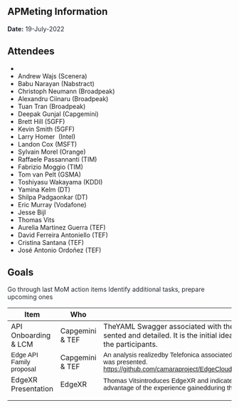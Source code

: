 ## APMeting Information

<span class="colour" style="color:rgb(36, 41, 47)">**Date:** 19-July-2022</span>

## Attendees

* 
* Andrew Wajs (Scenera)
* Babu Narayan (Nabstract)
* Christoph Neumann (Broadpeak)
* Alexandru Ciinaru (Broadpeak)
* Tuan Tran (Broadpeak)
* Deepak Gunjal (Capgemini)
* Brett Hill (5GFF)
* Kevin Smith (5GFF)
* Larry Homer  (Intel)
* Landon Cox (MSFT)
* Sylvain Morel (Orange)
* Raffaele Passannanti (TIM)
* Fabrizio Moggio (TIM)
* Tom van Pelt (GSMA)
* Toshiyasu Wakayama (KDDI)
* Yamina Kelm (DT)
* Shilpa Padgaonkar (DT)
* Eric Murray (Vodafone)
* Jesse Bijl
* Thomas Vits
* Aurelia Martinez Guerra (TEF)
* David Ferreira Antoniello (TEF)
* Cristina Santana (TEF)
* José Antonio Ordoñez (TEF)

## Goals

<span class="colour" style="color:rgb(36, 41, 47)">Go through last MoM action items Identify additional tasks, prepare upcoming ones</span>

| Item | Who | Description |
| ---- | --- | ----------- |
| <span lang="EN-US" style="mso-ansi-language:EN-US">API Onboarding &amp; LCM&nbsp;</span> | Capgemini & TEF | <span lang="EN-US" style="mso-fareast-font-family:&quot;Times New Roman&quot;;mso-ansi-language:EN-US">TheYAML Swagger associated with the APIs proposed and created by&nbsp; Orange, DT,Capgemini and Telefonica was presented and detailed. It is the initial ideathat is presented as a starting point to be complemented, edited and reviewedby the participants.&nbsp;</span> |
| <span class="font" style="font-family:Calibri, sans-serif"><span class="size" style="font-size:11pt">Edge API Family proposal</span></span> | Capgemini & TEF | <span class="font" style="font-family:Calibri, sans-serif"><span class="size" style="font-size:11pt">An analysis realizedby Telefonica associated with the 5GFF APIs and the four previous APIs, and thepossible relationship between them, was presented. </span></span><br><span class="font" style="font-family:Calibri, sans-serif"><span class="size" style="font-size:11pt">https://github.com/camaraproject/EdgeCloud/blob/main/documentation/MEC%20%26%20Deploymen%20APIs%20propossal\_20220719.pdf</span></span> |
| EdgeXR Presentation | EdgeXR | <span class="font" style="font-family:Calibri, sans-serif"><span class="size" style="font-size:11pt">Thomas Vitsintroduces EdgeXR and indicates that they want to support and be part of thedevelopment of the CAMARA APIs, taking advantage of the experience gainedduring the MobiledgeX stage. The presentation is included. </span></span> |
|  |  |  |
|  |  |  |